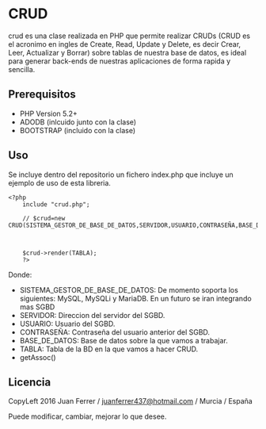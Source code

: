 CRUD
====

crud es una clase realizada en PHP que permite realizar CRUDs (CRUD es el acronimo en ingles de Create, Read, Update y Delete, es decir Crear, Leer, Actualizar y Borrar) sobre tablas de nuestra base de datos, es ideal para generar back-ends de nuestras aplicaciones de forma rapida y sencilla.

## Prerequisitos

* PHP Version 5.2+
* ADODB (inlcuido junto con la clase)
* BOOTSTRAP (incluido con la clase)
  
## Uso

Se incluye dentro del repositorio un fichero index.php que incluye un ejemplo de uso de esta libreria.

    <?php
        include "crud.php";

        // $crud=new CRUD(SISTEMA_GESTOR_DE_BASE_DE_DATOS,SERVIDOR,USUARIO,CONTRASEÑA,BASE_DE_DATOS);


        
        $crud->render(TABLA);
        ?>

Donde:

* SISTEMA_GESTOR_DE_BASE_DE_DATOS: De momento soporta los siguientes: MySQL, MySQLi y MariaDB. En un futuro se iran integrando mas SGBD
* SERVIDOR: Direccion del servidor del SGBD.
* USUARIO: Usuario del SGBD.
* CONTRASEÑA: Contraseña del usuario anterior del SGBD.
* BASE_DE_DATOS: Base de datos sobre la que vamos a trabajar.
* TABLA: Tabla de la BD en la que vamos a hacer CRUD.
* getAssoc()
    
## Licencia

CopyLeft 2016 Juan Ferrer / juanferrer437@hotmail.com / Murcia / España

Puede modificar, cambiar, mejorar lo que desee. 
